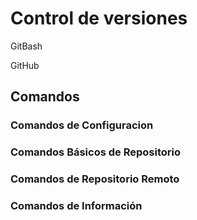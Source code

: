 # Control de versiones
GitBash

GitHub

## Comandos

### Comandos de Configuracion


### Comandos Básicos de Repositorio

### Comandos de Repositorio Remoto

### Comandos de Información